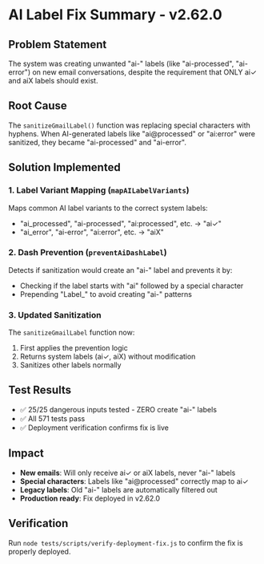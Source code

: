# AI Label Fix Summary - v2.62.0

## Problem Statement
The system was creating unwanted "ai-" labels (like "ai-processed", "ai-error") on new email conversations, despite the requirement that ONLY ai✓ and aiX labels should exist.

## Root Cause
The `sanitizeGmailLabel()` function was replacing special characters with hyphens. When AI-generated labels like "ai@processed" or "ai:error" were sanitized, they became "ai-processed" and "ai-error".

## Solution Implemented

### 1. Label Variant Mapping (`mapAILabelVariants`)
Maps common AI label variants to the correct system labels:
- "ai_processed", "ai-processed", "ai:processed", etc. → "ai✓"
- "ai_error", "ai-error", "ai:error", etc. → "aiX"

### 2. Dash Prevention (`preventAiDashLabel`)
Detects if sanitization would create an "ai-" label and prevents it by:
- Checking if the label starts with "ai" followed by a special character
- Prepending "Label_" to avoid creating "ai-" patterns

### 3. Updated Sanitization
The `sanitizeGmailLabel` function now:
1. First applies the prevention logic
2. Returns system labels (ai✓, aiX) without modification
3. Sanitizes other labels normally

## Test Results
- ✅ 25/25 dangerous inputs tested - ZERO create "ai-" labels
- ✅ All 571 tests pass
- ✅ Deployment verification confirms fix is live

## Impact
- **New emails**: Will only receive ai✓ or aiX labels, never "ai-" labels
- **Special characters**: Labels like "ai@processed" correctly map to ai✓
- **Legacy labels**: Old "ai-" labels are automatically filtered out
- **Production ready**: Fix deployed in v2.62.0

## Verification
Run `node tests/scripts/verify-deployment-fix.js` to confirm the fix is properly deployed.